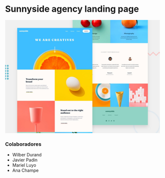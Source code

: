 # Sunnyside agency landing page

![Design preview for the Sunnyside agency landing page coding challenge](./design/desktop-preview.jpg)

<h3>
Colaboradores
</h3>
<ul>
<li>Wilber Durand</li>
<li>Javier Padin</li>
<li>Mariel Luyo</li>
<li>Ana Champe</li>
</ul>